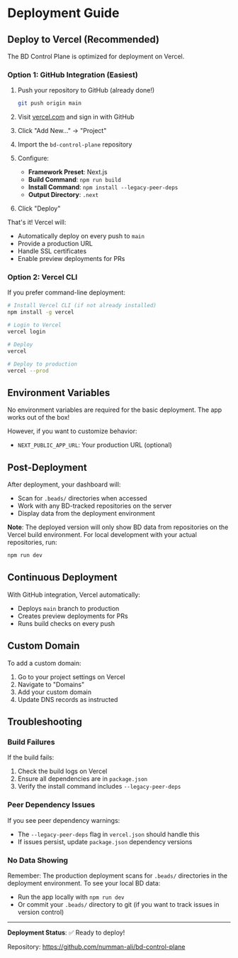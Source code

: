 # Deployment Guide

## Deploy to Vercel (Recommended)

The BD Control Plane is optimized for deployment on Vercel.

### Option 1: GitHub Integration (Easiest)

1. Push your repository to GitHub (already done!)
   ```bash
   git push origin main
   ```

2. Visit [vercel.com](https://vercel.com) and sign in with GitHub

3. Click "Add New..." → "Project"

4. Import the `bd-control-plane` repository

5. Configure:
   - **Framework Preset**: Next.js
   - **Build Command**: `npm run build`
   - **Install Command**: `npm install --legacy-peer-deps`
   - **Output Directory**: `.next`

6. Click "Deploy"

That's it! Vercel will:
- Automatically deploy on every push to `main`
- Provide a production URL
- Handle SSL certificates
- Enable preview deployments for PRs

### Option 2: Vercel CLI

If you prefer command-line deployment:

```bash
# Install Vercel CLI (if not already installed)
npm install -g vercel

# Login to Vercel
vercel login

# Deploy
vercel

# Deploy to production
vercel --prod
```

## Environment Variables

No environment variables are required for the basic deployment. The app works out of the box!

However, if you want to customize behavior:

- `NEXT_PUBLIC_APP_URL`: Your production URL (optional)

## Post-Deployment

After deployment, your dashboard will:
- Scan for `.beads/` directories when accessed
- Work with any BD-tracked repositories on the server
- Display data from the deployment environment

**Note**: The deployed version will only show BD data from repositories on the Vercel build environment. For local development with your actual repositories, run:

```bash
npm run dev
```

## Continuous Deployment

With GitHub integration, Vercel automatically:
- Deploys `main` branch to production
- Creates preview deployments for PRs
- Runs build checks on every push

## Custom Domain

To add a custom domain:
1. Go to your project settings on Vercel
2. Navigate to "Domains"
3. Add your custom domain
4. Update DNS records as instructed

## Troubleshooting

### Build Failures

If the build fails:
1. Check the build logs on Vercel
2. Ensure all dependencies are in `package.json`
3. Verify the install command includes `--legacy-peer-deps`

### Peer Dependency Issues

If you see peer dependency warnings:
- The `--legacy-peer-deps` flag in `vercel.json` should handle this
- If issues persist, update `package.json` dependency versions

### No Data Showing

Remember: The production deployment scans for `.beads/` directories in the deployment environment. To see your local BD data:
- Run the app locally with `npm run dev`
- Or commit your `.beads/` directory to git (if you want to track issues in version control)

---

**Deployment Status**: ✅ Ready to deploy!

Repository: https://github.com/numman-ali/bd-control-plane
